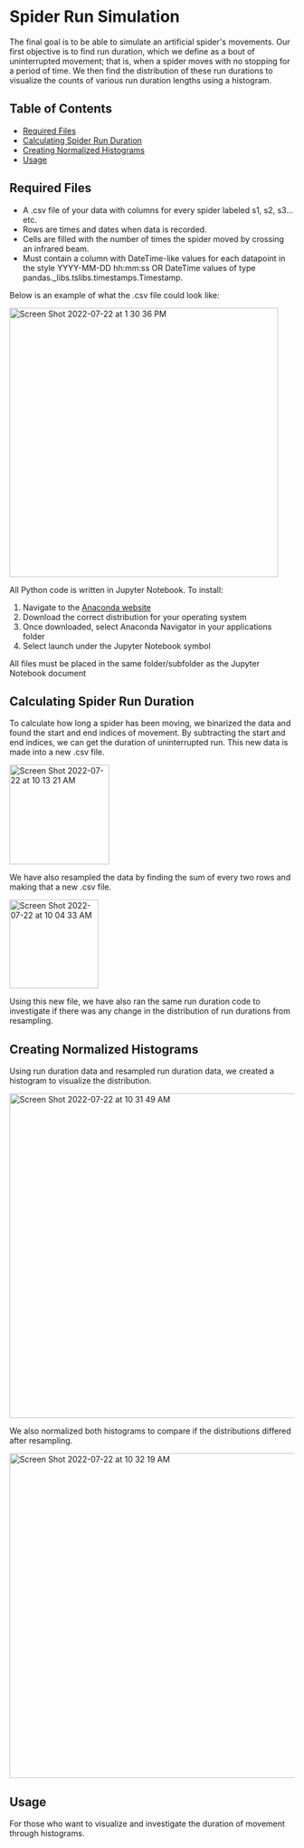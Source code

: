 # Spider Run Simulation

The final goal is to be able to simulate an artificial spider's movements. Our first objective is to find run duration, which we define as a bout of uninterrupted movement; that is, when a spider moves with no stopping for a period of time. We then find the distribution of these run durations to visualize the counts of various run duration lengths using a histogram. 

## Table of Contents

- [Required Files](https://github.com/Toporikova-Lab/Spider-Circadian-Activity/blob/main/Spider%20runs%20simulation/README.md#required-files)
- [Calculating Spider Run Duration](https://github.com/Toporikova-Lab/Spider-Circadian-Activity/blob/main/Spider%20runs%20simulation/README.md#calculating-spider-run-duration)
- [Creating Normalized Histograms](https://github.com/Toporikova-Lab/Spider-Circadian-Activity/blob/main/Spider%20runs%20simulation/README.md#creating-normalized-histograms)
- [Usage](https://github.com/Toporikova-Lab/Spider-Circadian-Activity/blob/main/Spider%20runs%20simulation/README.md#usage)

## Required Files

- A .csv file of your data with columns for every spider labeled s1, s2, s3... etc. 
- Rows are times and dates when data is recorded. 
- Cells are filled with the number of times the spider moved by crossing an infrared beam. 
- Must contain a column with DateTime-like values for each datapoint in the style YYYY-MM-DD hh:mm:ss OR DateTime values of type pandas._libs.tslibs.timestamps.Timestamp. 

Below is an example of what the .csv file could look like:

<img width="475" alt="Screen Shot 2022-07-22 at 1 30 36 PM" src="https://user-images.githubusercontent.com/67922568/180493070-9f2ec4d8-cb4a-4343-9b69-ad7d9dd147c3.png">

All Python code is written in Jupyter Notebook. To install:
  1. Navigate to the [Anaconda website](https://www.anaconda.com/products/distribution)
  2. Download the correct distribution for your operating system
  3. Once downloaded, select Anaconda Navigator in your applications folder
  4. Select launch under the Jupyter Notebook symbol
  
All files must be placed in the same folder/subfolder as the Jupyter Notebook document

## Calculating Spider Run Duration

To calculate how long a spider has been moving, we binarized the data and found the start and end indices of movement. By subtracting the start and end indices, we can get the duration of uninterrupted run. This new data is made into a new .csv file.

<img width="176" alt="Screen Shot 2022-07-22 at 10 13 21 AM" src="https://user-images.githubusercontent.com/67922568/180457786-8d81a053-c50f-40f2-90b2-d4c60d172dbf.png">

We have also resampled the data by finding the sum of every two rows and making that a new .csv file.

<img width="157" alt="Screen Shot 2022-07-22 at 10 04 33 AM" src="https://user-images.githubusercontent.com/67922568/180456106-624c9501-5d8b-4062-8b18-93e777452920.png">

Using this new file, we have also ran the same run duration code to investigate if there was any change in the distribution of run durations from resampling.

## Creating Normalized Histograms

Using run duration data and resampled run duration data, we created a histogram to visualize the distribution.

<img width="573" alt="Screen Shot 2022-07-22 at 10 31 49 AM" src="https://user-images.githubusercontent.com/67922568/180461554-91dda34d-6656-43cb-908a-ad1282487db5.png">

We also normalized both histograms to compare if the distributions differed after resampling.

<img width="573" alt="Screen Shot 2022-07-22 at 10 32 19 AM" src="https://user-images.githubusercontent.com/67922568/180461677-1df6f653-d6a3-40ef-abd4-d8b371fc5512.png">

## Usage

For those who want to visualize and investigate the duration of movement through histograms. 
